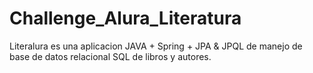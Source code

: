 # Challenge_Alura_Literatura
Literalura es una aplicacion JAVA + Spring + JPA &amp; JPQL de manejo de base de datos relacional SQL de libros y autores.
